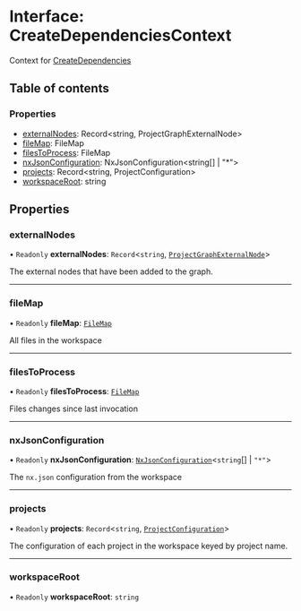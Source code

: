 # Interface: CreateDependenciesContext

Context for [CreateDependencies](/reference/core-api/devkit/documents/CreateDependencies)

## Table of contents

### Properties

- [externalNodes](/reference/core-api/devkit/documents/CreateDependenciesContext#externalnodes): Record<string, ProjectGraphExternalNode>
- [fileMap](/reference/core-api/devkit/documents/CreateDependenciesContext#filemap): FileMap
- [filesToProcess](/reference/core-api/devkit/documents/CreateDependenciesContext#filestoprocess): FileMap
- [nxJsonConfiguration](/reference/core-api/devkit/documents/CreateDependenciesContext#nxjsonconfiguration): NxJsonConfiguration<string[] | "\*">
- [projects](/reference/core-api/devkit/documents/CreateDependenciesContext#projects): Record<string, ProjectConfiguration>
- [workspaceRoot](/reference/core-api/devkit/documents/CreateDependenciesContext#workspaceroot): string

## Properties

### externalNodes

• `Readonly` **externalNodes**: `Record`\<`string`, [`ProjectGraphExternalNode`](/reference/core-api/devkit/documents/ProjectGraphExternalNode)\>

The external nodes that have been added to the graph.

---

### fileMap

• `Readonly` **fileMap**: [`FileMap`](/reference/core-api/devkit/documents/FileMap)

All files in the workspace

---

### filesToProcess

• `Readonly` **filesToProcess**: [`FileMap`](/reference/core-api/devkit/documents/FileMap)

Files changes since last invocation

---

### nxJsonConfiguration

• `Readonly` **nxJsonConfiguration**: [`NxJsonConfiguration`](/reference/core-api/devkit/documents/NxJsonConfiguration)\<`string`[] \| `"*"`\>

The `nx.json` configuration from the workspace

---

### projects

• `Readonly` **projects**: `Record`\<`string`, [`ProjectConfiguration`](/reference/core-api/devkit/documents/ProjectConfiguration)\>

The configuration of each project in the workspace keyed by project name.

---

### workspaceRoot

• `Readonly` **workspaceRoot**: `string`
